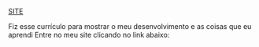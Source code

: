 [SITE](https://breno-cardozo.github.io/curriculo-on/)

Fiz esse currículo para mostrar o meu desenvolvimento e as coisas que eu aprendi
Entre no meu site clicando no link abaixo:

